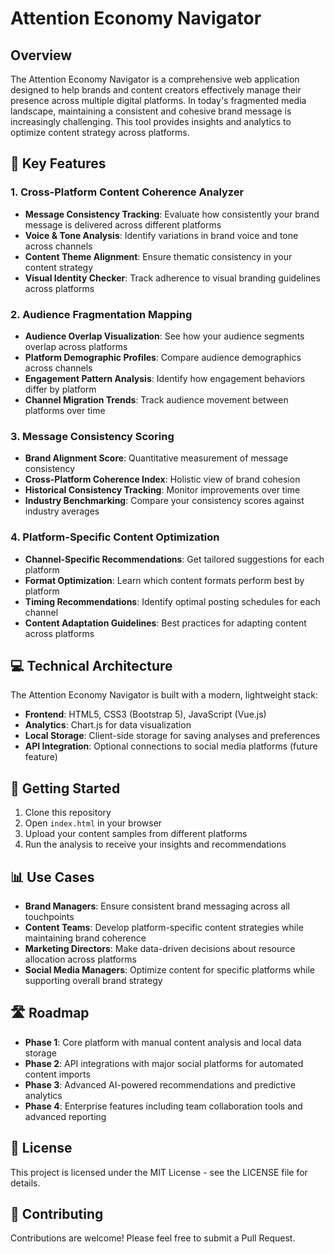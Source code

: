 # Attention Economy Navigator

## Overview
The Attention Economy Navigator is a comprehensive web application designed to help brands and content creators effectively manage their presence across multiple digital platforms. In today's fragmented media landscape, maintaining a consistent and cohesive brand message is increasingly challenging. This tool provides insights and analytics to optimize content strategy across platforms.

## 🎯 Key Features

### 1. Cross-Platform Content Coherence Analyzer
- **Message Consistency Tracking**: Evaluate how consistently your brand message is delivered across different platforms
- **Voice & Tone Analysis**: Identify variations in brand voice and tone across channels
- **Content Theme Alignment**: Ensure thematic consistency in your content strategy
- **Visual Identity Checker**: Track adherence to visual branding guidelines across platforms

### 2. Audience Fragmentation Mapping
- **Audience Overlap Visualization**: See how your audience segments overlap across platforms
- **Platform Demographic Profiles**: Compare audience demographics across channels
- **Engagement Pattern Analysis**: Identify how engagement behaviors differ by platform
- **Channel Migration Trends**: Track audience movement between platforms over time

### 3. Message Consistency Scoring
- **Brand Alignment Score**: Quantitative measurement of message consistency
- **Cross-Platform Coherence Index**: Holistic view of brand cohesion
- **Historical Consistency Tracking**: Monitor improvements over time
- **Industry Benchmarking**: Compare your consistency scores against industry averages

### 4. Platform-Specific Content Optimization
- **Channel-Specific Recommendations**: Get tailored suggestions for each platform
- **Format Optimization**: Learn which content formats perform best by platform
- **Timing Recommendations**: Identify optimal posting schedules for each channel
- **Content Adaptation Guidelines**: Best practices for adapting content across platforms

## 💻 Technical Architecture

The Attention Economy Navigator is built with a modern, lightweight stack:

- **Frontend**: HTML5, CSS3 (Bootstrap 5), JavaScript (Vue.js)
- **Analytics**: Chart.js for data visualization
- **Local Storage**: Client-side storage for saving analyses and preferences
- **API Integration**: Optional connections to social media platforms (future feature)

## 🚀 Getting Started

1. Clone this repository
2. Open `index.html` in your browser
3. Upload your content samples from different platforms
4. Run the analysis to receive your insights and recommendations

## 📊 Use Cases

- **Brand Managers**: Ensure consistent brand messaging across all touchpoints
- **Content Teams**: Develop platform-specific content strategies while maintaining brand coherence
- **Marketing Directors**: Make data-driven decisions about resource allocation across platforms
- **Social Media Managers**: Optimize content for specific platforms while supporting overall brand strategy

## 🛣️ Roadmap

- **Phase 1**: Core platform with manual content analysis and local data storage
- **Phase 2**: API integrations with major social platforms for automated content imports
- **Phase 3**: Advanced AI-powered recommendations and predictive analytics
- **Phase 4**: Enterprise features including team collaboration tools and advanced reporting

## 📄 License

This project is licensed under the MIT License - see the LICENSE file for details.

## 🤝 Contributing

Contributions are welcome! Please feel free to submit a Pull Request.